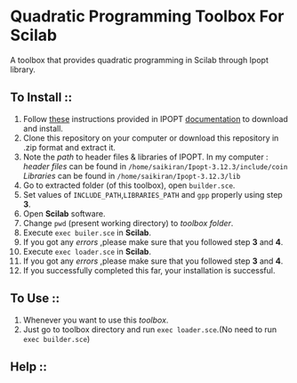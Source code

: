 # Quadratic Programming Toolbox For Scilab
 
 A toolbox that provides quadratic programming in Scilab through Ipopt library.
 
## To Install ::
1. Follow [these](http://www.coin-or.org/Ipopt/documentation/node10.html " IPOPT documentation") instructions provided in IPOPT [documentation](http://www.coin-or.org/Ipopt/documentation/ " IPOPT Home page") to download and install.
2. Clone this repository on your computer or download this repository in .zip format and extract it.
3. Note the *path* to header files & libraries of IPOPT.
    In my computer :
    *header files* can be found in `/home/saikiran/Ipopt-3.12.3/include/coin` 
    *Libraries* can be found in `/home/saikiran/Ipopt-3.12.3/lib`
4. Go to extracted folder (of this toolbox), open `builder.sce`.
5. Set values of `INCLUDE_PATH`,`LIBRARIES_PATH` and `gpp` properly using step **3**.
6. Open **Scilab** software.
7. Change `pwd` (present working directory) to *toolbox folder*.
8. Execute `exec builer.sce` in **Scilab**.
9. If you got any *errors* ,please make sure that you followed step **3** and **4**.
10. Execute `exec loader.sce` in **Scilab**.
11. If you got any *errors* ,please make sure that you followed step **3** and **4**.
12. If you successfully completed this far, your installation is successful.

## To Use ::
1. Whenever you want to use this *toolbox*.
2. Just go to toolbox directory and run `exec loader.sce`.(No need to run `exec builder.sce`)


## Help ::

